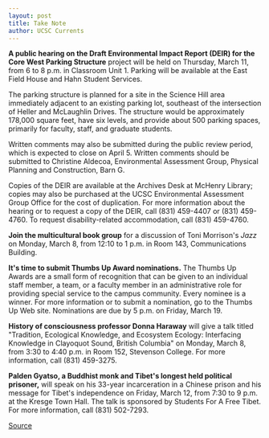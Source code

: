 ```yaml
---
layout: post
title: Take Note
author: UCSC Currents
---
```


**A public hearing on the Draft Environmental Impact Report (DEIR) for the Core West Parking Structure** project will be held on Thursday, March 11, from 6 to 8 p.m. in Classroom Unit 1. Parking will be available at the East Field House and Hahn Student Services.

The parking structure is planned for a site in the Science Hill area immediately adjacent to an existing parking lot, southeast of the intersection of Heller and McLaughlin Drives. The structure would be approximately 178,000 square feet, have six levels, and provide about 500 parking spaces, primarily for faculty, staff, and graduate students.

Written comments may also be submitted during the public review period, which is expected to close on April 5. Written comments should be submitted to Christine Aldecoa, Environmental Assessment Group, Physical Planning and Construction, Barn G.

Copies of the DEIR are available at the Archives Desk at McHenry Library; copies may also be purchased at the UCSC Environmental Assessment Group Office for the cost of duplication. For more information about the hearing or to request a copy of the DEIR, call (831) 459-4407 or (831) 459-4760. To request disability-related accommodation, call (831) 459-4760.

**Join the multicultural book group** for a discussion of Toni Morrison's _Jazz_ on Monday, March 8, from 12:10 to 1 p.m. in Room 143, Communications Building.

**It's time to submit Thumbs Up Award nominations.** The Thumbs Up Awards are a small form of recognition that can be given to an individual staff member, a team, or a faculty member in an administrative role for providing special service to the campus community. Every nominee is a winner. For more information or to submit a nomination, go to the Thumbs Up Web site. Nominations are due by 5 p.m. on Friday, March 19.

**History of consciousness professor Donna Haraway** will give a talk titled "Tradition, Ecological Knowledge, and Ecosystem Ecology: Interfacing Knowledge in Clayoquot Sound, British Columbia" on Monday, March 8, from 3:30 to 4:40 p.m. in Room 152, Stevenson College. For more information, call (831) 459-3275.

**Palden Gyatso, a Buddhist monk and Tibet's longest held political prisoner,** will speak on his 33-year incarceration in a Chinese prison and his message for Tibet's independence on Friday, March 12, from 7:30 to 9 p.m. at the Kresge Town Hall. The talk is sponsored by Students For A Free Tibet. For more information, call (831) 502-7293.

[Source](http://www1.ucsc.edu/oncampus/currents/98-99/03-08/takenote.htm "Permalink to Take Note; 03-08-99")
